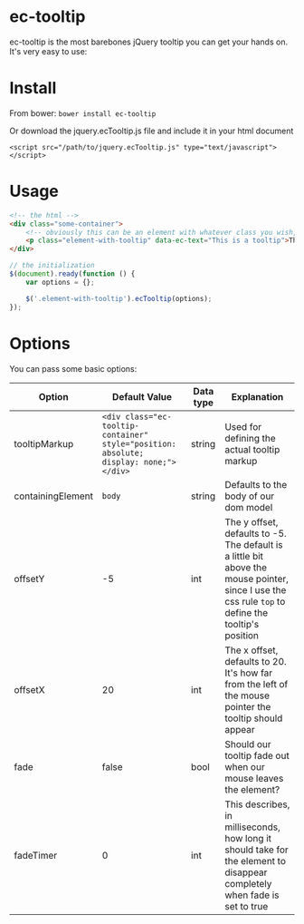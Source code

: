 # ec-tooltip

ec-tooltip is the most barebones jQuery tooltip you can get your hands on.
It's very easy to use:

# Install
From bower:
`bower install ec-tooltip`

Or download the jquery.ecTooltip.js file and include it in your html document

`<script src="/path/to/jquery.ecTooltip.js" type="text/javascript"></script>`

# Usage
```html
<!-- the html -->
<div class="some-container">
    <!-- obviously this can be an element with whatever class you wish, ec-tooltip ain't showing no disrespect -->
    <p class="element-with-tooltip" data-ec-text="This is a tooltip">This is an element with a tooltip.</p>
</div>
```
```javascript
// the initialization
$(document).ready(function () {
    var options = {};

    $('.element-with-tooltip').ecTooltip(options);
});
```
# Options
You can pass some basic options:

| Option | Default Value | Data type | Explanation |
| --- | --- | --- | --- |
| tooltipMarkup | `<div class="ec-tooltip-container" style="position: absolute; display: none;"></div>` | string | Used for defining the actual tooltip markup |
| containingElement | `body` | string | Defaults to the body of our dom model |
| offsetY | -5 | int | The y offset, defaults to -5. The default is a little bit above the mouse pointer, since I use the css rule `top` to define the tooltip's position |
| offsetX | 20 | int | The x offset, defaults to 20. It's how far from the left of the mouse pointer the tooltip should appear |
| fade | false | bool | Should our tooltip fade out when our mouse leaves the element? |
| fadeTimer | 0 | int | This describes, in milliseconds, how long it should take for the element to disappear completely when fade is set to true |

